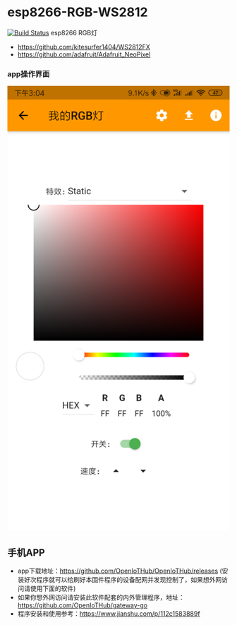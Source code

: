 # esp8266-RGB-WS2812
[![Build Status](https://travis-ci.com/IoTDevice/esp8266-RGB-WS2812.svg?branch=master)](https://travis-ci.com/IoTDevice/esp8266-RGB-WS2812)
esp8266 RGB灯

* https://github.com/kitesurfer1404/WS2812FX
* https://github.com/adafruit/Adafruit_NeoPixel

### app操作界面 
![image](./images/Screenshot.png)
## 手机APP 
- app下载地址：https://github.com/OpenIoTHub/OpenIoTHub/releases (安装好次程序就可以给刷好本固件程序的设备配网并发现控制了，如果想外网访问请使用下面的软件)
- 如果你想外网访问请安装此软件配套的内外管理程序，地址：https://github.com/OpenIoTHub/gateway-go
- 程序安装和使用参考：https://www.jianshu.com/p/112c1583889f
